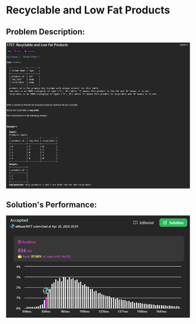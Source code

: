 # Recyclable and Low Fat Products

## Problem Description:
![alt text](images/image.png)

## Solution's Performance:
![alt text](images/image-1.png)